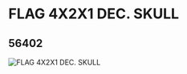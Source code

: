 # FLAG 4X2X1 DEC. SKULL
## 56402
![FLAG 4X2X1 DEC. SKULL](https://lc-www-live-s.legocdn.com/media/bricks/5/2/4294664.jpg)
